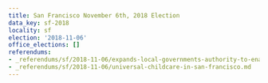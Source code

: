```yaml
---
title: San Francisco November 6th, 2018 Election
data_key: sf-2018
locality: sf
election: '2018-11-06'
office_elections: []
referendums:
- _referendums/sf/2018-11-06/expands-local-governments-authority-to-enact-rent-control-on-residential-property-intiative-statute-17-0041-.md
- _referendums/sf/2018-11-06/universal-childcare-in-san-francisco.md
---
```

